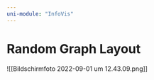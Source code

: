 ```yaml
---
uni-module: "InfoVis"
---
```


# Random Graph Layout

![[Bildschirmfoto 2022-09-01 um 12.43.09.png]]
